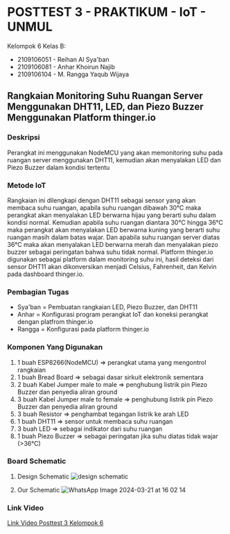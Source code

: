 # POSTTEST 3 - PRAKTIKUM - IoT - UNMUL

Kelompok 6 Kelas B:
- 2109106051 - Reihan Al Sya'ban
- 2109106081 - Anhar Khoirun Najib
- 2109106104 - M. Rangga Yaqub Wijaya

## Rangkaian Monitoring Suhu Ruangan Server Menggunakan DHT11, LED, dan Piezo Buzzer Menggunakan Platform thinger.io
### Deskripsi 
Perangkat ini menggunakan NodeMCU yang akan memonitoring suhu pada ruangan server menggunakan DHT11, kemudian akan menyalakan LED dan Piezo Buzzer dalam kondisi tertentu

### Metode IoT
Rangkaian ini dilengkapi dengan DHT11 sebagai sensor yang akan membaca suhu ruangan, apabila suhu ruangan dibawah 30°C maka perangkat akan menyalakan LED berwarna hijau yang berarti suhu dalam kondisi normal. Kemudian apabila suhu ruangan diantara 30°C hingga 36°C maka perangkat akan menyalakan LED berwarna kuning yang berarti suhu ruangan masih dalam batas wajar. Dan apabila suhu ruangan server diatas 36°C maka akan menyalakan LED berwarna merah dan menyalakan piezo buzzer sebagai peringatan bahwa suhu tidak normal.
Platform thinger.io digunakan sebagai platform dalam monitoring suhu ini, hasil deteksi dari sensor DHT11 akan dikonversikan menjadi Celsius, Fahrenheit, dan Kelvin pada dashboard thinger.io.

### Pembagian Tugas 
- Sya'ban = Pembuatan rangkaian LED, Piezo Buzzer, dan DHT11
- Anhar = Konfigurasi program perangkat IoT dan koneksi perangkat dengan platfrom thinger.io
- Rangga = Konfigurasi pada platform thinger.io

### Komponen Yang Digunakan 
1. 1 buah ESP8266(NodeMCU) => perangkat utama yang mengontrol rangkaian
2. 1 buah Bread Board => sebagai dasar sirkuit elektronik sementara
3. 2 buah Kabel Jumper male to male => penghubung listrik pin Piezo Buzzer dan penyedia aliran ground
3. 3 buah Kabel Jumper male to female => penghubung listrik pin Piezo Buzzer dan penyedia aliran ground
5. 3 buah Resistor => penghambat tegangan listrik ke arah LED
6. 1 buah DHT11 => sensor untuk membaca suhu ruangan
7. 3 buah LED => sebagai indikator dari suhu ruangan
8. 1 buah Piezo Buzzer => sebagai peringatan jika suhu diatas tidak wajar (>36°C) 

### Board Schematic
1. Design Schematic
   ![design schematic](https://github.com/Anhar12/posttest3-praktikum-iot-unmul/assets/92861249/4720c412-5509-4069-bcee-01b25d06b23e)

2. Our Schematic
   ![WhatsApp Image 2024-03-21 at 16 02 14](https://github.com/Anhar12/posttest3-praktikum-iot-unmul/assets/92861249/6f0fa190-da84-48e6-a757-790550a97e41)

### Link Video
[Link Video Posttest 3 Kelompok 6](https://youtu.be/siBJjD5IBzc)
